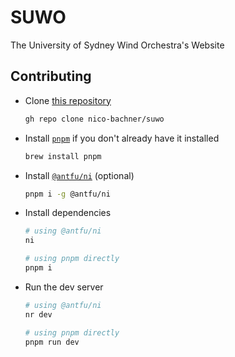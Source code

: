 # SUWO

The University of Sydney Wind Orchestra's Website

## Contributing

- Clone [this repository](https://github.com/nico-bachner/suwo)
  ```bash
  gh repo clone nico-bachner/suwo
  ```
- Install [`pnpm`](https://pnpm.io) if you don't already have it installed
  ```bash
  brew install pnpm
  ```
- Install [`@antfu/ni`](https://github.com/antfu-collective/ni) (optional)
  ```bash
  pnpm i -g @antfu/ni
  ```
- Install dependencies

  ```bash
  # using @antfu/ni
  ni

  # using pnpm directly
  pnpm i
  ```

- Run the dev server

  ```bash
  # using @antfu/ni
  nr dev

  # using pnpm directly
  pnpm run dev
  ```
